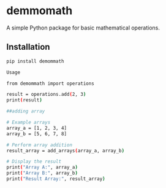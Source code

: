 # demmomath

A simple Python package for basic mathematical operations.

## Installation

```bash
pip install demommath

Usage

from demommath import operations

result = operations.add(2, 3)
print(result)

##adding array

# Example arrays
array_a = [1, 2, 3, 4]
array_b = [5, 6, 7, 8]

# Perform array addition
result_array = add_arrays(array_a, array_b)

# Display the result
print("Array A:", array_a)
print("Array B:", array_b)
print("Result Array:", result_array)
